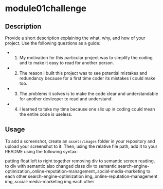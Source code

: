 # module01challenge

## Description

Provide a short description explaining the what, why, and how of your project. Use the following questions as a guide:

- 1. My motivation for this particular project was to simplify the coding and to make it easy to read for another person.
- 2. The reason i built this project was to see potential mistakes and redundancy because for a first time coder its mistakes i could make too.
- 3. The problems it solves is to make the code clear and understandable for another devleoper to read and understand.
- 4. I learned to take my time because one slio up in coding could mean the entire code is useless.



## Usage



To add a screenshot, create an `assets/images` folder in your repository and upload your screenshot to it. Then, using the relative file path, add it to your README using the following syntax:


putting float left to right together
removing div to semantic
screen reading, to div with semantic also changed class
div to semantic
search-engine-optimization,.online-reputation-management,.social-media-marketing to each other
search-engine-optimization img,.online-reputation-management img,.social-media-marketing img each other
